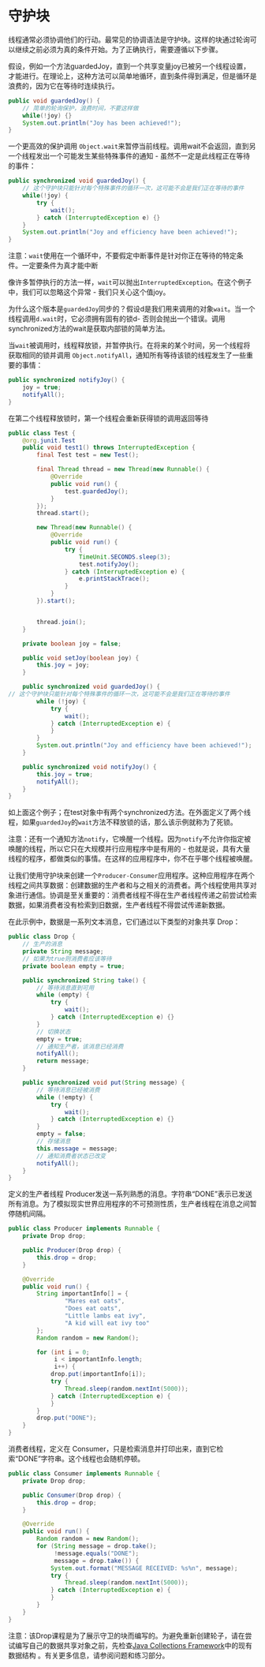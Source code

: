 # 守护块
线程通常必须协调他们的行动。最常见的协调语法是守护块。这样的块通过轮询可以继续之前必须为真的条件开始。为了正确执行，需要遵循以下步骤。

假设，例如一个方法guardedJoy，直到一个共享变量joy已被另一个线程设置，才能进行。在理论上，这种方法可以简单地循环，直到条件得到满足，但是循环是浪费的，因为它在等待时连续执行。

```java
public void guardedJoy() {
    // 简单的轮询保护，浪费时间，不要这样做
    while(!joy) {}
    System.out.println("Joy has been achieved!");
}
```

一个更高效的保护调用 `Object.wait`来暂停当前线程。调用wait不会返回，直到另一个线程发出一个可能发生某些特殊事件的通知 - 虽然不一定是此线程正在等待的事件：
```java
public synchronized void guardedJoy() {
    // 这个守护块只能针对每个特殊事件的循环一次，这可能不会是我们正在等待的事件
    while(!joy) {
        try {
            wait();
        } catch (InterruptedException e) {}
    }
    System.out.println("Joy and efficiency have been achieved!");
}
```

注意：`wait`使用在一个循环中，不要假定中断事件是针对你正在等待的特定条件。一定要条件为真才能中断

像许多暂停执行的方法一样，`wait`可以抛出`InterruptedException`。在这个例子中，我们可以忽略这个异常 - 我们只关心这个值joy。

为什么这个版本是`guardedJoy`同步的？假设d是我们用来调用的对象`wait`。当一个线程调用`d.wait`时，它必须拥有固有的锁d- 否则会抛出一个错误。调用synchronized方法的wait是获取内部锁的简单方法。

当`wait`被调用时，线程释放锁，并暂停执行。在将来的某个时间，另一个线程将获取相同的锁并调用 `Object.notifyAll`，通知所有等待该锁的线程发生了一些重要的事情：
```java
public synchronized notifyJoy() {
    joy = true;
    notifyAll();
}
```

在第二个线程释放锁时，第一个线程会重新获得锁的调用返回等待
```java
public class Test {
    @org.junit.Test
    public void test1() throws InterruptedException {
        final Test test = new Test();

        final Thread thread = new Thread(new Runnable() {
            @Override
            public void run() {
                test.guardedJoy();
            }
        });
        thread.start();

        new Thread(new Runnable() {
            @Override
            public void run() {
                try {
                    TimeUnit.SECONDS.sleep(3);
                    test.notifyJoy();
                } catch (InterruptedException e) {
                    e.printStackTrace();
                }
            }
        }).start();


        thread.join();
    }

    private boolean joy = false;

    public void setJoy(boolean joy) {
        this.joy = joy;
    }

    public synchronized void guardedJoy() {
// 这个守护块只能针对每个特殊事件的循环一次，这可能不会是我们正在等待的事件
        while (!joy) {
            try {
                wait();
            } catch (InterruptedException e) {
            }
        }
        System.out.println("Joy and efficiency have been achieved!");
    }

    public synchronized void notifyJoy() {
        this.joy = true;
        notifyAll();
    }
}
```
如上面这个例子；在test对象中有两个synchronized方法。在外面定义了两个线程，如果`guardedJoy`的`wait`方法不释放锁的话，那么该示例就称为了死锁。

注意：还有一个通知方法`notify`，它唤醒一个线程。因为`notify`不允许你指定被唤醒的线程，所以它只在大规模并行应用程序中是有用的 - 也就是说，具有大量线程的程序，都做类似的事情。在这样的应用程序中，你不在乎哪个线程被唤醒。

让我们使用守护块来创建一个`Producer-Consumer`应用程序。这种应用程序在两个线程之间共享数据：创建数据的生产者和与之相关的消费者。两个线程使用共享对象进行通信。协调是至关重要的：消费者线程不得在生产者线程传递之前尝试检索数据，如果消费者没有检索到旧数据，生产者线程不得尝试传递新数据。

在此示例中，数据是一系列文本消息，它们通过以下类型的对象共享 Drop：
```java
public class Drop {
    // 生产的消息
    private String message;
    // 如果为true则消费者应该等待
    private boolean empty = true;

    public synchronized String take() {
        // 等待消息直到可用
        while (empty) {
            try {
                wait();
            } catch (InterruptedException e) {}
        }
        // 切换状态
        empty = true;
        // 通知生产者，该消息已经消费
        notifyAll();
        return message;
    }

    public synchronized void put(String message) {
        // 等待消息已经被消费
        while (!empty) {
            try {
                wait();
            } catch (InterruptedException e) {}
        }
        empty = false;
        // 存储消息
        this.message = message;
        // 通知消费者状态已改变
        notifyAll();
    }
}
```

定义的生产者线程 Producer发送一系列熟悉的消息。字符串“DONE”表示已发送所有消息。为了模拟现实世界应用程序的不可预测性质，生产者线程在消息之间暂停随机间隔。

```java
public class Producer implements Runnable {
    private Drop drop;

    public Producer(Drop drop) {
        this.drop = drop;
    }

    @Override
    public void run() {
        String importantInfo[] = {
                "Mares eat oats",
                "Does eat oats",
                "Little lambs eat ivy",
                "A kid will eat ivy too"
        };
        Random random = new Random();

        for (int i = 0;
             i < importantInfo.length;
             i++) {
            drop.put(importantInfo[i]);
            try {
                Thread.sleep(random.nextInt(5000));
            } catch (InterruptedException e) {
            }
        }
        drop.put("DONE");
    }
}
```


消费者线程，定义在 Consumer，只是检索消息并打印出来，直到它检索“DONE”字符串。这个线程也会随机停顿。
```java
public class Consumer implements Runnable {
    private Drop drop;

    public Consumer(Drop drop) {
        this.drop = drop;
    }

    @Override
    public void run() {
        Random random = new Random();
        for (String message = drop.take();
             !message.equals("DONE");
             message = drop.take()) {
            System.out.format("MESSAGE RECEIVED: %s%n", message);
            try {
                Thread.sleep(random.nextInt(5000));
            } catch (InterruptedException e) {
            }
        }
    }
}
```

注意：该Drop课程是为了展示守卫的块而编写的。为避免重新创建轮子，请在尝试编写自己的数据共享对象之前，先检查[Java Collections Framework](/content/collections/README.md)中的现有数据结构 。有关更多信息，请参阅问题和练习部分。